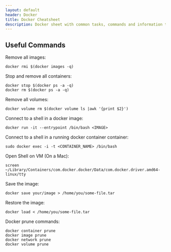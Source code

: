 ```yaml
---
layout: default
header: Docker
title: Docker Cheatsheet
description: Docker sheet with common tasks, commands and information to help managing docker containers, images, volumes, etc.
---
```


## Useful Commands

Remove all images:

    docker rmi $(docker images -q)

Stop and remove all containers:

    docker stop $(docker ps -a -q)
    docker rm $(docker ps -a -q)

Remove all volumes:

    docker volume rm $(docker volume ls |awk '{print $2}')

Connect to a shell in a docker image:

    docker run -it --entrypoint /bin/bash <IMAGE>

Connect to a shell in a running docker container container:

    sudo docker exec -i -t <CONTAINER_NAME> /bin/bash

Open Shell on VM (On a Mac):

    screen ~/Library/Containers/com.docker.docker/Data/com.docker.driver.amd64-linux/tty

Save the image:

    docker save your/image > /home/you/some-file.tar

Restore the image:

    docker load < /home/you/some-file.tar

Docker prune commands:
    
    docker container prune
    docker image prune
    docker network prune
    docker volume prune
